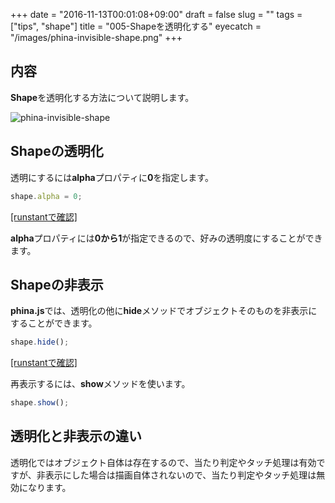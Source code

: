 +++
date = "2016-11-13T00:01:08+09:00"
draft = false
slug = ""
tags = ["tips", "shape"]
title = "005-Shapeを透明化する"
eyecatch = "/images/phina-invisible-shape.png"
+++

## 内容
**Shape**を透明化する方法について説明します。

![phina-invisible-shape](/images/phina-invisible-shape.png)

## Shapeの透明化

透明にするには**alpha**プロパティに**0**を指定します。

```js
shape.alpha = 0;
```
<a href="http://runstant.com/alkn203/projects/7e1a191a" target="_blank">[runstantで確認]</a>

**alpha**プロパティには**0から1**が指定できるので、好みの透明度にすることができます。

## Shapeの非表示

**phina.js**では、透明化の他に**hide**メソッドでオブジェクトそのものを非表示にすることができます。

```js
shape.hide();
```

<a href="http://runstant.com/alkn203/projects/3df6a8b8" target="_blank">[runstantで確認]</a>

再表示するには、**show**メソッドを使います。

```js
shape.show();
```

## 透明化と非表示の違い
透明化ではオブジェクト自体は存在するので、当たり判定やタッチ処理は有効ですが、非表示にした場合は描画自体されないので、当たり判定やタッチ処理は無効になります。